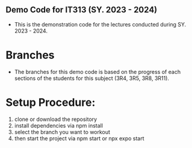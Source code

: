 ## Demo Code for IT313 (SY. 2023 - 2024)
- This is the demonstration code for the lectures conducted during SY. 2023 - 2024.
  
# Branches
- The branches for this demo code is based on the progress of each sections of the students for this subject (3R4, 3R5, 3R8, 3R11).
  
# Setup Procedure:
1. clone or download the repository
2. install dependencies via npm install
3. select the branch you want to workout
4. then start the project via npm start or npx expo start
